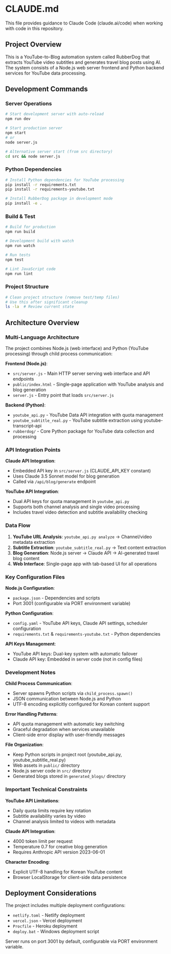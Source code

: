 # CLAUDE.md

This file provides guidance to Claude Code (claude.ai/code) when working with code in this repository.

## Project Overview

This is a YouTube-to-Blog automation system called RubberDog that extracts YouTube video subtitles and generates travel blog posts using AI. The system consists of a Node.js web server frontend and Python backend services for YouTube data processing.

## Development Commands

### Server Operations
```bash
# Start development server with auto-reload
npm run dev

# Start production server
npm start
# or
node server.js

# Alternative server start (from src directory)
cd src && node server.js
```

### Python Dependencies
```bash
# Install Python dependencies for YouTube processing
pip install -r requirements.txt
pip install -r requirements-youtube.txt

# Install RubberDog package in development mode
pip install -e .
```

### Build & Test
```bash
# Build for production
npm run build

# Development build with watch
npm run watch

# Run tests
npm test

# Lint JavaScript code
npm run lint
```

### Project Structure
```bash
# Clean project structure (remove test/temp files)
# Use this after significant cleanup
ls -la  # Review current state
```

## Architecture Overview

### Multi-Language Architecture
The project combines Node.js (web interface) and Python (YouTube processing) through child process communication:

**Frontend (Node.js)**:
- `src/server.js` - Main HTTP server serving web interface and API endpoints
- `public/index.html` - Single-page application with YouTube analysis and blog generation
- `server.js` - Entry point that loads `src/server.js`

**Backend (Python)**:
- `youtube_api.py` - YouTube Data API integration with quota management
- `youtube_subtitle_real.py` - YouTube subtitle extraction using youtube-transcript-api
- `rubberdog/` - Core Python package for YouTube data collection and processing

### API Integration Points

**Claude API Integration**:
- Embedded API key in `src/server.js` (CLAUDE_API_KEY constant)
- Uses Claude 3.5 Sonnet model for blog generation
- Called via `/api/blog/generate` endpoint

**YouTube API Integration**:
- Dual API keys for quota management in `youtube_api.py`
- Supports both channel analysis and single video processing
- Includes travel video detection and subtitle availability checking

### Data Flow
1. **YouTube URL Analysis**: `youtube_api.py analyze` → Channel/video metadata extraction
2. **Subtitle Extraction**: `youtube_subtitle_real.py` → Text content extraction
3. **Blog Generation**: Node.js server → Claude API → AI-generated travel blog content
4. **Web Interface**: Single-page app with tab-based UI for all operations

### Key Configuration Files

**Node.js Configuration**:
- `package.json` - Dependencies and scripts
- Port 3001 (configurable via PORT environment variable)

**Python Configuration**:
- `config.yaml` - YouTube API keys, Claude API settings, scheduler configuration
- `requirements.txt` & `requirements-youtube.txt` - Python dependencies

**API Keys Management**:
- YouTube API keys: Dual-key system with automatic failover
- Claude API key: Embedded in server code (not in config files)

### Development Notes

**Child Process Communication**:
- Server spawns Python scripts via `child_process.spawn()`
- JSON communication between Node.js and Python
- UTF-8 encoding explicitly configured for Korean content support

**Error Handling Patterns**:
- API quota management with automatic key switching
- Graceful degradation when services unavailable
- Client-side error display with user-friendly messages

**File Organization**:
- Keep Python scripts in project root (youtube_api.py, youtube_subtitle_real.py)
- Web assets in `public/` directory
- Node.js server code in `src/` directory
- Generated blogs stored in `generated_blogs/` directory

### Important Technical Constraints

**YouTube API Limitations**:
- Daily quota limits require key rotation
- Subtitle availability varies by video
- Channel analysis limited to videos with metadata

**Claude API Integration**:
- 4000 token limit per request
- Temperature 0.7 for creative blog generation
- Requires Anthropic API version 2023-06-01

**Character Encoding**:
- Explicit UTF-8 handling for Korean YouTube content
- Browser LocalStorage for client-side data persistence

## Deployment Considerations

The project includes multiple deployment configurations:
- `netlify.toml` - Netlify deployment
- `vercel.json` - Vercel deployment
- `Procfile` - Heroku deployment
- `deploy.bat` - Windows deployment script

Server runs on port 3001 by default, configurable via PORT environment variable.
